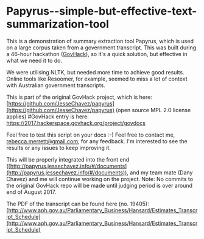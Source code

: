 # Papyrus--simple-but-effective-text-summarization-tool

This is a demonstration of summary extraction tool Papyrus, which is used on a large corpus taken from a government transcript.
This was built during a 46-hour hackathon ([GovHack](https://govhack.org/)), so it's a quick solution, but effective in what we need it to do.

We were utilising NLTK, but needed more time to achieve good results. 
Online tools like Resoomer, for example, seemed to miss a lot of context with Australian government transcripts. 

This is part of the original GovHack project, which is here: [https://github.com/JesseChavez/papyrus](https://github.com/JesseChavez/papyrus) (open source MPL 2.0 license applies)
#GovHack entry is here: https://2017.hackerspace.govhack.org/project/govdocs

Feel free to test this script on your docs :-)
Feel free to contact me, rebecca.merrett@gmail.com, for any feedback. I'm interested to see the results or any issues to keep improving it. 

This will be properly integrated into the front end ([http://papyrus.jessechavez.info/#/documents](http://papyrus.jessechavez.info/#/documents)), and my team mate (Dany Chavez) and me will continue working on the project.
Note: No commits to the original GovHack repo will be made until judging period is over around end of August 2017. 

The PDF of the transcript can be found here (no. 19405): [http://www.aph.gov.au/Parliamentary_Business/Hansard/Estimates_Transcript_Schedule](http://www.aph.gov.au/Parliamentary_Business/Hansard/Estimates_Transcript_Schedule)
